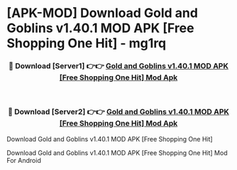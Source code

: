 # [APK-MOD] Download Gold and Goblins v1.40.1 MOD APK [Free Shopping One Hit] - mg1rq


<div align="center">
<h3>🔴 Download [Server1] 👉👉 <a href="https://apk-comot.site?title=Gold_and_Goblins_v1.40.1_MOD_APK_[Free_Shopping_One_Hit]">Gold and Goblins v1.40.1 MOD APK [Free Shopping One Hit] Mod Apk</a></h3><br>
<h3>🔴 Download [Server2] 👉👉 <a href="https://apk-comot.site?title=Gold_and_Goblins_v1.40.1_MOD_APK_[Free_Shopping_One_Hit]">Gold and Goblins v1.40.1 MOD APK [Free Shopping One Hit] Mod Apk</a></h3>
</div>



Download Gold and Goblins v1.40.1 MOD APK [Free Shopping One Hit] 

Download Gold and Goblins v1.40.1 MOD APK [Free Shopping One Hit] Mod For Android